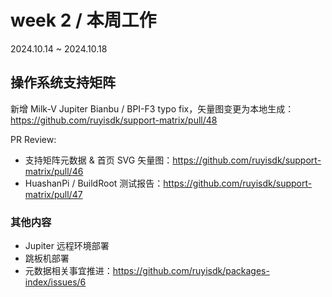 # week 2 / 本周工作

2024.10.14 ~ 2024.10.18

## 操作系统支持矩阵

新增 Milk-V Jupiter Bianbu / BPI-F3 typo fix，矢量图变更为本地生成：https://github.com/ruyisdk/support-matrix/pull/48

PR Review:

- 支持矩阵元数据 & 首页 SVG 矢量图：https://github.com/ruyisdk/support-matrix/pull/46
- HuashanPi / BuildRoot 测试报告：https://github.com/ruyisdk/support-matrix/pull/47

### 其他内容

- Jupiter 远程环境部署
- 跳板机部署
- 元数据相关事宜推进：https://github.com/ruyisdk/packages-index/issues/6
